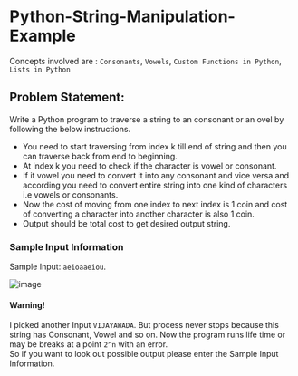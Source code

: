 # Python-String-Manipulation-Example
Concepts involved are : `Consonants`, `Vowels`, `Custom Functions in Python`, `Lists in Python`
## Problem Statement:
Write a Python program to traverse a string to an consonant or an ovel by following the below instructions.
* You need to start traversing from index k till end of string and then you can traverse back from end to beginning.
* At index k you need to check if the character is vowel or consonant.
* If it vowel you need to convert it into any consonant and vice versa and according you need to convert entire string into one kind of characters i.e vowels or consonants.
* Now the cost of moving from one index to next index is 1 coin and cost of converting a character into another character is also 1 coin.
* Output should be total cost to get desired output string.

### Sample Input Information
Sample Input: `aeioaaeiou`.

![image](https://user-images.githubusercontent.com/35171449/153184206-8768e80d-f350-4295-8780-8bec3a4c0c22.png)


#### Warning!
I picked another Input `VIJAYAWADA`. But process never stops because this string has Consonant, Vowel and so on. Now the program runs life time or may be breaks at a point `2^n` with an error.\
So if you want to look out possible output please enter the Sample Input Information.

